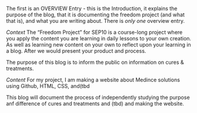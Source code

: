 The first is an OVERVIEW Entry - this is the Introduction, it explains the purpose of the blog, that it is documenting the freedom project (and what that is), and what you are writing about.
There is _only one_ overview entry.

*Context*
The “Freedom Project” for SEP10  is a course-long project where you apply the content you are learning in daily lessons to your own creation. As well as learning new content on your own to reflect upon your learning in a blog. After we would present your product and process.

The purpose of this blog is to inform the public on information on cures & treatments.

*Content*
For my project, I am making a website about Medince solutions using Github, HTML, CSS, and(tbd

This blog will document the process of independently studying the purpose anf difference of cures and treatments and (tbd) and making the website.
